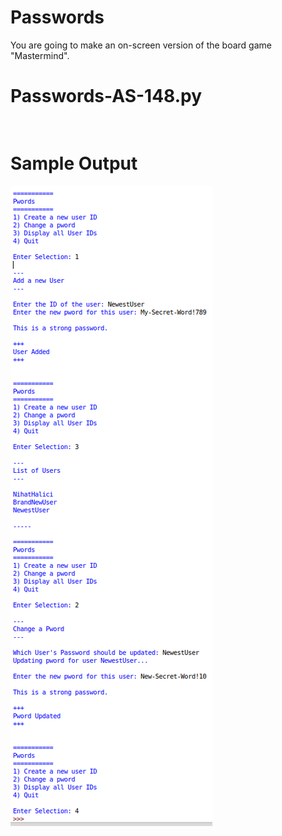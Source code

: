 Passwords
========================================================
You are going to make an on-screen version of the board game "Mastermind".

Passwords-AS-148.py
========================================================
```Python3


```

Sample Output
========================================================

![Sample output Passwords](https://github.com/nihathalici/Python-By-Example/blob/main/Alternative-Solutions/CHL-148-Passwords/Pwords_AS-148_sample_output.png)
